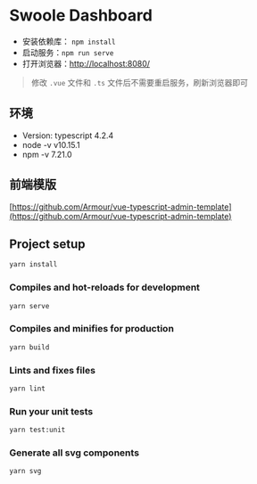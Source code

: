 # Swoole Dashboard

* 安装依赖库： `npm install`
* 启动服务：`npm run serve`
* 打开浏览器：[http://localhost:8080/](http://localhost:8080/)

> 修改 `.vue` 文件和 `.ts` 文件后不需要重启服务，刷新浏览器即可

## 环境

* Version: typescript 4.2.4
* node -v  v10.15.1
* npm -v  7.21.0

## 前端模版

[https://github.com/Armour/vue-typescript-admin-template](https://github.com/Armour/vue-typescript-admin-template)

## Project setup

```bash
yarn install
```

### Compiles and hot-reloads for development

```bash
yarn serve
```

### Compiles and minifies for production

```bash
yarn build
```

### Lints and fixes files

```bash
yarn lint
```

### Run your unit tests

```bash
yarn test:unit
```

### Generate all svg components

```bash
yarn svg
```

